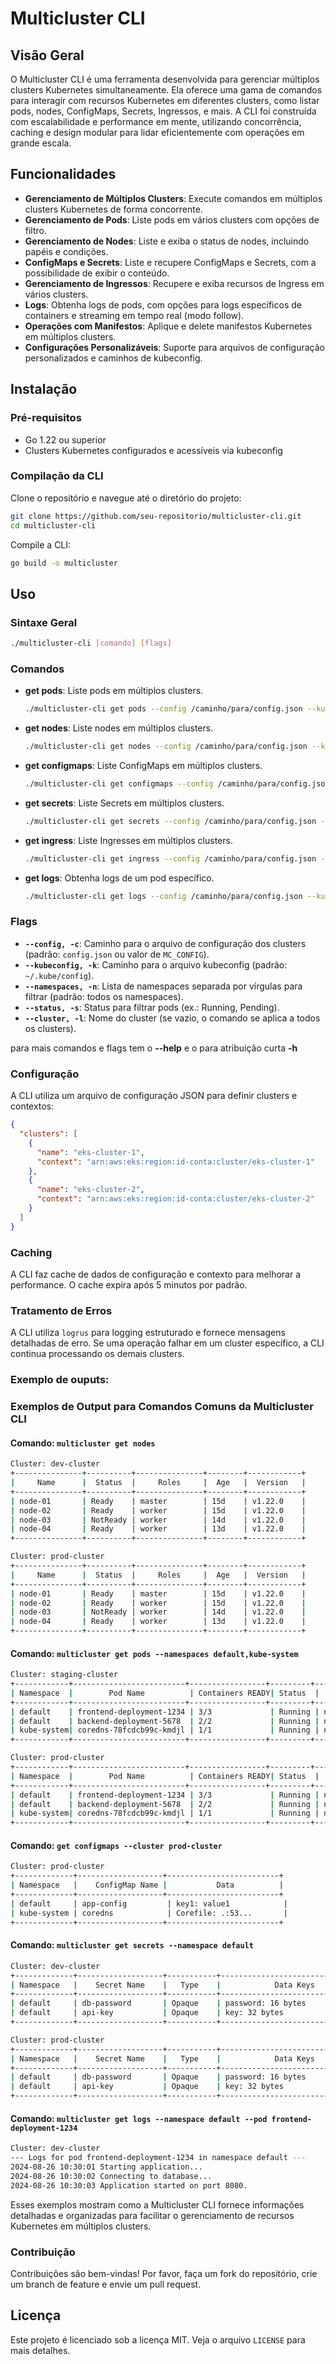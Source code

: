 # Multicluster CLI

## Visão Geral

O Multicluster CLI é uma ferramenta desenvolvida para gerenciar múltiplos clusters Kubernetes simultaneamente. Ela oferece uma gama de comandos para interagir com recursos Kubernetes em diferentes clusters, como listar pods, nodes, ConfigMaps, Secrets, Ingressos, e mais. A CLI foi construída com escalabilidade e performance em mente, utilizando concorrência, caching e design modular para lidar eficientemente com operações em grande escala.

## Funcionalidades

- **Gerenciamento de Múltiplos Clusters**: Execute comandos em múltiplos clusters Kubernetes de forma concorrente.
- **Gerenciamento de Pods**: Liste pods em vários clusters com opções de filtro.
- **Gerenciamento de Nodes**: Liste e exiba o status de nodes, incluindo papéis e condições.
- **ConfigMaps e Secrets**: Liste e recupere ConfigMaps e Secrets, com a possibilidade de exibir o conteúdo.
- **Gerenciamento de Ingressos**: Recupere e exiba recursos de Ingress em vários clusters.
- **Logs**: Obtenha logs de pods, com opções para logs específicos de containers e streaming em tempo real (modo follow).
- **Operações com Manifestos**: Aplique e delete manifestos Kubernetes em múltiplos clusters.
- **Configurações Personalizáveis**: Suporte para arquivos de configuração personalizados e caminhos de kubeconfig.

## Instalação

### Pré-requisitos

- Go 1.22 ou superior
- Clusters Kubernetes configurados e acessíveis via kubeconfig

### Compilação da CLI

Clone o repositório e navegue até o diretório do projeto:

```bash
git clone https://github.com/seu-repositorio/multicluster-cli.git
cd multicluster-cli
```

Compile a CLI:

```bash
go build -o multicluster
```

## Uso

### Sintaxe Geral

```bash
./multicluster-cli [comando] [flags]
```

### Comandos

- **get pods**: Liste pods em múltiplos clusters.

  ```bash
  ./multicluster-cli get pods --config /caminho/para/config.json --kubeconfig /caminho/para/kubeconfig --namespaces default --status Running --cluster eks-cluster-1
  ```

- **get nodes**: Liste nodes em múltiplos clusters.

  ```bash
  ./multicluster-cli get nodes --config /caminho/para/config.json --kubeconfig /caminho/para/kubeconfig --cluster eks-cluster-1
  ```

- **get configmaps**: Liste ConfigMaps em múltiplos clusters.

  ```bash
  ./multicluster-cli get configmaps --config /caminho/para/config.json --kubeconfig /caminho/para/kubeconfig --namespaces default --name meu-configmap --cluster eks-cluster-1
  ```

- **get secrets**: Liste Secrets em múltiplos clusters.

  ```bash
  ./multicluster-cli get secrets --config /caminho/para/config.json --kubeconfig /caminho/para/kubeconfig --namespaces default --name meu-secret --cluster eks-cluster-1
  ```

- **get ingress**: Liste Ingresses em múltiplos clusters.

  ```bash
  ./multicluster-cli get ingress --config /caminho/para/config.json --kubeconfig /caminho/para/kubeconfig --namespaces default --cluster eks-cluster-1
  ```

- **get logs**: Obtenha logs de um pod específico.

  ```bash
  ./multicluster-cli get logs --config /caminho/para/config.json --kubeconfig /caminho/para/kubeconfig --namespace default --pod meu-pod --container meu-container --cluster eks-cluster-1 --follow
  ```

### Flags

- **`--config, -c`**: Caminho para o arquivo de configuração dos clusters (padrão: `config.json` ou valor de `MC_CONFIG`).
- **`--kubeconfig, -k`**: Caminho para o arquivo kubeconfig (padrão: `~/.kube/config`).
- **`--namespaces, -n`**: Lista de namespaces separada por vírgulas para filtrar (padrão: todos os namespaces).
- **`--status, -s`**: Status para filtrar pods (ex.: Running, Pending).
- **`--cluster, -l`**: Nome do cluster (se vazio, o comando se aplica a todos os clusters).

para mais comandos e flags tem o **--help** e o para atribuição curta **-h**

### Configuração

A CLI utiliza um arquivo de configuração JSON para definir clusters e contextos:

```json
{
  "clusters": [
    {
      "name": "eks-cluster-1",
      "context": "arn:aws:eks:region:id-conta:cluster/eks-cluster-1"
    },
    {
      "name": "eks-cluster-2",
      "context": "arn:aws:eks:region:id-conta:cluster/eks-cluster-2"
    }
  ]
}
```

### Caching

A CLI faz cache de dados de configuração e contexto para melhorar a performance. O cache expira após 5 minutos por padrão.

### Tratamento de Erros

A CLI utiliza `logrus` para logging estruturado e fornece mensagens detalhadas de erro. Se uma operação falhar em um cluster específico, a CLI continua processando os demais clusters.

### Exemplo de ouputs:

### Exemplos de Output para Comandos Comuns da Multicluster CLI

#### Comando: `multicluster get nodes`
```bash
Cluster: dev-cluster
+---------------+----------+---------------+--------+------------+
|     Name      |  Status  |     Roles     |  Age   |  Version   |
+---------------+----------+---------------+--------+------------+
| node-01       | Ready    | master        | 15d    | v1.22.0    |
| node-02       | Ready    | worker        | 15d    | v1.22.0    |
| node-03       | NotReady | worker        | 14d    | v1.22.0    |
| node-04       | Ready    | worker        | 13d    | v1.22.0    |
+---------------+----------+---------------+--------+------------+

Cluster: prod-cluster
+---------------+----------+---------------+--------+------------+
|     Name      |  Status  |     Roles     |  Age   |  Version   |
+---------------+----------+---------------+--------+------------+
| node-01       | Ready    | master        | 15d    | v1.22.0    |
| node-02       | Ready    | worker        | 15d    | v1.22.0    |
| node-03       | NotReady | worker        | 14d    | v1.22.0    |
| node-04       | Ready    | worker        | 13d    | v1.22.0    |
+---------------+----------+---------------+--------+------------+
```

#### Comando: `multicluster get pods --namespaces default,kube-system`
```bash
Cluster: staging-cluster
+------------+-------------------------+-----------------+---------+-------------+
| Namespace  |        Pod Name          | Containers READY| Status  |   Node      |
+------------+-------------------------+-----------------+---------+-------------+
| default    | frontend-deployment-1234 | 3/3             | Running | node-01     |
| default    | backend-deployment-5678  | 2/2             | Running | node-02     |
| kube-system| coredns-78fcdcb99c-kmdjl | 1/1             | Running | node-03     |
+------------+-------------------------+-----------------+---------+-------------+

Cluster: prod-cluster
+------------+-------------------------+-----------------+---------+-------------+
| Namespace  |        Pod Name          | Containers READY| Status  |   Node      |
+------------+-------------------------+-----------------+---------+-------------+
| default    | frontend-deployment-1234 | 3/3             | Running | node-01     |
| default    | backend-deployment-5678  | 2/2             | Running | node-02     |
| kube-system| coredns-78fcdcb99c-kmdjl | 1/1             | Running | node-03     |
+------------+-------------------------+-----------------+---------+-------------+
```

#### Comando: `get configmaps --cluster prod-cluster`
```bash
Cluster: prod-cluster
+-------------+-------------------+-------------------------+
| Namespace   |    ConfigMap Name |           Data          |
+-------------+-------------------+-------------------------+
| default     | app-config         | key1: value1            |
| kube-system | coredns            | Corefile: .:53...       |
+-------------+-------------------+-------------------------+
```

#### Comando: `multicluster get secrets --namespace default`
```bash
Cluster: dev-cluster
+-------------+-------------------+-----------+---------------------------------+
| Namespace   |    Secret Name    |   Type    |            Data Keys            |
+-------------+-------------------+-----------+---------------------------------+
| default     | db-password       | Opaque    | password: 16 bytes              |
| default     | api-key           | Opaque    | key: 32 bytes                   |
+-------------+-------------------+-----------+---------------------------------+

Cluster: prod-cluster
+-------------+-------------------+-----------+---------------------------------+
| Namespace   |    Secret Name    |   Type    |            Data Keys            |
+-------------+-------------------+-----------+---------------------------------+
| default     | db-password       | Opaque    | password: 16 bytes              |
| default     | api-key           | Opaque    | key: 32 bytes                   |
+-------------+-------------------+-----------+---------------------------------+
```

#### Comando: `multicluster get logs --namespace default --pod frontend-deployment-1234`
```bash
Cluster: dev-cluster
--- Logs for pod frontend-deployment-1234 in namespace default ---
2024-08-26 10:30:01 Starting application...
2024-08-26 10:30:02 Connecting to database...
2024-08-26 10:30:03 Application started on port 8080.
```

Esses exemplos mostram como a Multicluster CLI fornece informações detalhadas e organizadas para facilitar o gerenciamento de recursos Kubernetes em múltiplos clusters.

### Contribuição

Contribuições são bem-vindas! Por favor, faça um fork do repositório, crie um branch de feature e envie um pull request.

## Licença

Este projeto é licenciado sob a licença MIT. Veja o arquivo `LICENSE` para mais detalhes.